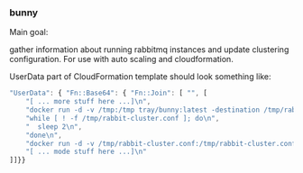 ### bunny

Main goal:

gather information about running rabbitmq instances and update clustering configuration.
For use with auto scaling and cloudformation.

UserData part of CloudFormation template should look something like:

```javascript
"UserData": { "Fn::Base64": { "Fn::Join": [ "", [
    "[ ... more stuff here ...]\n",
    "docker run -d -v /tmp:/tmp tray/bunny:latest -destination /tmp/rabbit-cluster.conf\n",
    "while [ ! -f /tmp/rabbit-cluster.conf ]; do\n",
    "  sleep 2\n",
    "done\n",
    "docker run -d -v /tmp/rabbit-cluster.conf:/tmp/rabbit-cluster.conf rabbitmq:latest rabbitmq-server -config /tmp/rabbit-cluster.conf\n",
    "[ ... mode stuff here ...]\n"
]]}}
```
